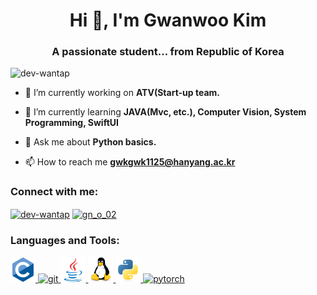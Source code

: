 <h1 align="center">Hi 👋, I'm Gwanwoo Kim</h1>
<h3 align="center">A passionate student... from Republic of Korea</h3>

<p align="left"> <img src="https://komarev.com/ghpvc/?username=dev-wantap&label=Profile%20views&color=0e75b6&style=flat" alt="dev-wantap" /> </p>

- 🔭 I’m currently working on **ATV(Start-up team.**

- 🌱 I’m currently learning **JAVA(Mvc, etc.), Computer Vision, System Programming, SwiftUI**

- 💬 Ask me about **Python basics.**

- 📫 How to reach me **gwkgwk1125@hanyang.ac.kr**

<h3 align="left">Connect with me:</h3>
<p align="left">
<a href="https://linkedin.com/in/dev-wantap" target="blank"><img align="center" src="https://raw.githubusercontent.com/rahuldkjain/github-profile-readme-generator/master/src/images/icons/Social/linked-in-alt.svg" alt="dev-wantap" height="30" width="40" /></a>
<a href="https://instagram.com/gn_o_02" target="blank"><img align="center" src="https://raw.githubusercontent.com/rahuldkjain/github-profile-readme-generator/master/src/images/icons/Social/instagram.svg" alt="gn_o_02" height="30" width="40" /></a>
</p>

<h3 align="left">Languages and Tools:</h3>
<p align="left"> <a href="https://www.cprogramming.com/" target="_blank"> <img src="https://raw.githubusercontent.com/devicons/devicon/master/icons/c/c-original.svg" alt="c" width="40" height="40"/> </a> <a href="https://git-scm.com/" target="_blank"> <img src="https://www.vectorlogo.zone/logos/git-scm/git-scm-icon.svg" alt="git" width="40" height="40"/> </a> <a href="https://www.java.com" target="_blank"> <img src="https://raw.githubusercontent.com/devicons/devicon/master/icons/java/java-original.svg" alt="java" width="40" height="40"/> </a> <a href="https://www.linux.org/" target="_blank"> <img src="https://raw.githubusercontent.com/devicons/devicon/master/icons/linux/linux-original.svg" alt="linux" width="40" height="40"/> </a> <a href="https://www.python.org" target="_blank"> <img src="https://raw.githubusercontent.com/devicons/devicon/master/icons/python/python-original.svg" alt="python" width="40" height="40"/> </a> <a href="https://pytorch.org/" target="_blank"> <img src="https://www.vectorlogo.zone/logos/pytorch/pytorch-icon.svg" alt="pytorch" width="40" height="40"/> </a> </p>
